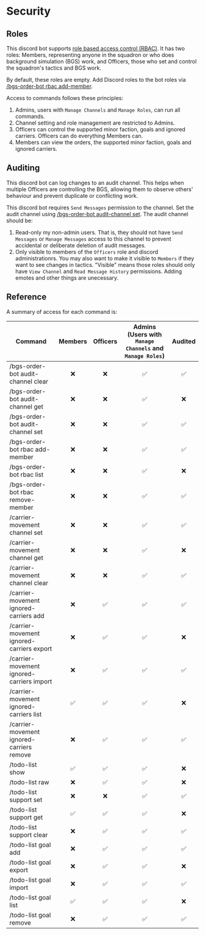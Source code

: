 # Security

## Roles

This discord bot supports [role based access control (RBAC)](https://en.wikipedia.org/wiki/Role-based_access_control). It has two roles: Members, representing anyone in the squadron or who does background simulation (BGS) work, and Officers, those who set and control the squadron's tactics and BGS work. 

By default, these roles are empty. Add Discord roles to the bot roles via [/bgs-order-bot rbac add-member](CommandReference.md#bgs-order-bot-rbac-add-member).

Access to commands follows these principles:
1. Admins, users with `Manage Channels` and `Manage Roles`, can run all commands.
2. Channel setting and role management are restricted to Admins.
3. Officers can control the supported minor faction, goals and ignored carriers. Officers can do everything Members can.
4. Members can view the orders, the supported minor faction, goals and ignored carriers.

## Auditing

This discord bot can log changes to an audit channel. This helps when multiple Officers are controlling the BGS, allowing them to observe others' behaviour and prevent duplicate or conflicting work.

This discord bot requires `Send Messages` permission to the channel. Set the audit channel using [/bgs-order-bot audit-channel set](CommandReference.md#bgs-order-bot-audit-channel-set). The audit channel should be:
1. Read-only my non-admin users. That is, they should not have `Send Messages` or `Manage Messages` access to this channel to prevent accidental or deliberate deletion of audit messages.
2. Only visible to members of the `Officers` role and discord administrationrs. You may also want to make it visible to `Members` if they want to see changes in tactics. "Visible" means  those roles should only have `View Channel` and `Read Message History` permissions. Adding emotes and other things are unecessary.

## Reference

A summary of access for each command is:

|Command|Members|Officers|Admins (Users with `Manage Channels` and `Manage Roles`)|Audited|
|-------|:-----:|:------:|:------------------------------------------------------:|:-----:|
|/bgs-order-bot audit-channel clear|❌|❌|✅|✅|
|/bgs-order-bot audit-channel get|❌|❌|✅|❌|
|/bgs-order-bot audit-channel set|❌|❌|✅|✅
|/bgs-order-bot rbac add-member|❌|❌|✅|✅|
|/bgs-order-bot rbac list|❌|❌|✅|❌|
|/bgs-order-bot rbac remove-member|❌|❌|✅|✅|
|/carrier-movement channel set|❌|❌|✅|✅|
|/carrier-movement channel get|❌|❌|✅|❌|
|/carrier-movement channel clear|❌|❌|✅|✅|
|/carrier-movement ignored-carriers add|❌|✅|✅|✅|
|/carrier-movement ignored-carriers export|❌|✅|✅|❌|
|/carrier-movement ignored-carriers import|❌|✅|✅|✅|
|/carrier-movement ignored-carriers list|✅|✅|✅|❌|
|/carrier-movement ignored-carriers remove|❌|✅|✅|✅|
|/todo-list show|✅|✅|✅|❌|
|/todo-list raw|❌|✅|✅|❌|
|/todo-list support set|❌|❌|✅|✅|✅|
|/todo-list support get|✅|✅|✅|❌|
|/todo-list support clear|❌|✅|✅|✅|
|/todo-list goal add|❌|✅|✅|✅|
|/todo-list goal export|❌|✅|✅|❌|
|/todo-list goal import|❌|✅|✅|✅|
|/todo-list goal list|✅|✅|✅|❌|
|/todo-list goal remove|❌|✅|✅|✅|
